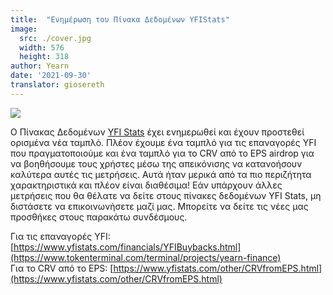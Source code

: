```yaml
---
title:  "Ενημέρωση του Πίνακα Δεδομένων YFIStats"
image:
  src: ./cover.jpg
  width: 576
  height: 318
author: Yearn
date: '2021-09-30'
translator: giosereth
---
```


![](/_posts/_announcements/updated-YFIstats-dashboards/1.jpg?w=1280&h=707)

Ο Πίνακας Δεδομένων [YFI Stats](https://www.yfistats.com/) έχει ενημερωθεί και έχουν προστεθεί ορισμένα νέα ταμπλό. Πλέον έχουμε ένα ταμπλό για τις επαναγορές YFI που πραγματοποιούμε και ένα ταμπλό για το CRV από το EPS airdrop για να βοηθήσουμε τους χρήστες μέσω της απεικόνισης να κατανοήσουν καλύτερα αυτές τις μετρήσεις. Αυτά ήταν μερικά από τα πιο περιζήτητα χαρακτηριστικά και πλέον είναι διαθέσιμα! Εάν υπάρχουν άλλες μετρήσεις που θα θέλατε να δείτε στους πίνακες δεδομένων YFI Stats, μη διστάσετε να επικοινωνήσετε μαζί μας. Μπορείτε να δείτε τις νέες μας προσθήκες στους παρακάτω συνδέσμους.

Για τις επαναγορές YFI: [https://www.yfistats.com/financials/YFIBuybacks.html](https://www.tokenterminal.com/terminal/projects/yearn-finance) <br>
Για το CRV από το EPS: [https://www.yfistats.com/other/CRVfromEPS.html](https://www.yfistats.com/other/CRVfromEPS.html)
